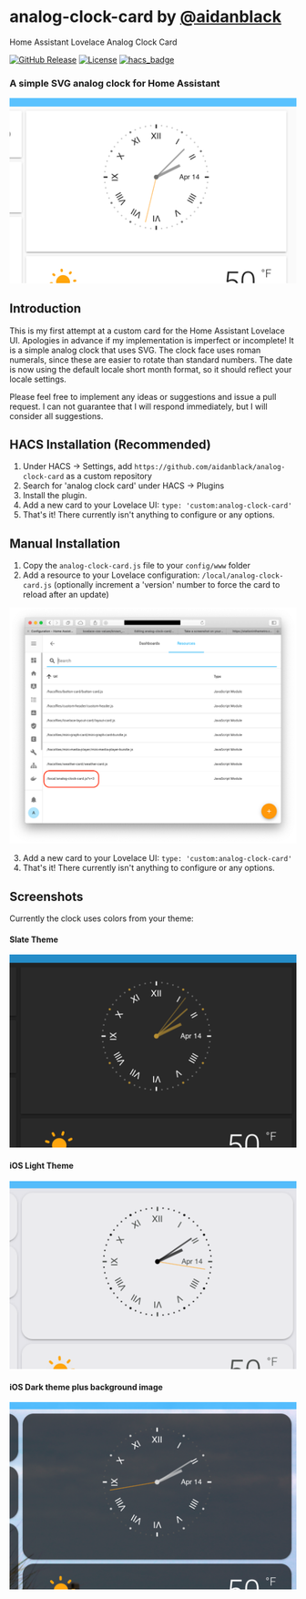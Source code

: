 # analog-clock-card by [@aidanblack](https://www.github.com/aidanblack)
Home Assistant Lovelace Analog Clock Card

[![GitHub Release][releases-shield]][releases]
[![License][license-shield]](https://github.com/aidanblack/analog-clock-card/raw/master/LICENSE)
[![hacs_badge](https://img.shields.io/badge/HACS-Default-orange.svg?style=for-the-badge)](https://github.com/custom-components/hacs)

### A simple SVG analog clock for Home Assistant
![Screenshot of the clock with Default theme](https://github.com/aidanblack/analog-clock-card/raw/master/clock1.png "Default Theme")
## Introduction
This is my first attempt at a custom card for the Home Assistant Lovelace UI. Apologies in advance if my implementation is imperfect or incomplete! It is a simple analog clock that uses SVG. The clock face uses roman numerals, since these are easier to rotate than standard numbers. The date is now using the default locale short month format, so it should reflect your locale settings.

Please feel free to implement any ideas or suggestions and issue a pull request. I can not guarantee that I will respond immediately, but I will consider all suggestions.

## HACS Installation (Recommended)
1. Under HACS -> Settings, add `https://github.com/aidanblack/analog-clock-card` as a custom repository
2. Search for 'analog clock card' under HACS -> Plugins
3. Install the plugin.
4. Add a new card to your Lovelace UI: `type: 'custom:analog-clock-card'`
5. That's it! There currently isn't anything to configure or any options.

## Manual Installation
1. Copy the `analog-clock-card.js` file to your `config/www` folder
2. Add a resource to your Lovelace configuration: `/local/analog-clock-card.js` (optionally increment a 'version' number to force the card to reload after an update)

![Screenshot of the Lovelace Resources configuration page](https://github.com/aidanblack/analog-clock-card/raw/master/LovelaceResource.png "Lovelace Configuration")

3. Add a new card to your Lovelace UI: `type: 'custom:analog-clock-card'`
4. That's it! There currently isn't anything to configure or any options.
## Screenshots
Currently the clock uses colors from your theme:
#### Slate Theme
![Screenshot of the clock with Slate theme](https://github.com/aidanblack/analog-clock-card/raw/master/clock2.png "Slate Theme")
#### iOS Light Theme
![Screenshot of the clock with iOS Light theme](https://github.com/aidanblack/analog-clock-card/raw/master/clock3.png "iOS Light Theme")
#### iOS Dark theme plus background image
![Screenshot of the clock with iOS Dark theme and background image](https://github.com/aidanblack/analog-clock-card/raw/master/clock4.png "iOS Dark Theme plus background image")

[commits-shield]: https://img.shields.io/github/commit-activity/y/aidanblack/analog-clock-card.svg?style=for-the-badge
[commits]: https://github.com/aidanblack/analog-clock-card/commits/master
[license-shield]: https://img.shields.io/github/license/aidanblack/analog-clock-card.svg?style=for-the-badge
[maintenance-shield]: https://img.shields.io/maintenance/yes/2020.svg?style=for-the-badge
[releases-shield]: https://img.shields.io/github/release/aidanblack/analog-clock-card.svg?style=for-the-badge
[releases]: https://github.com/aidanblack/analog-clock-card/releases